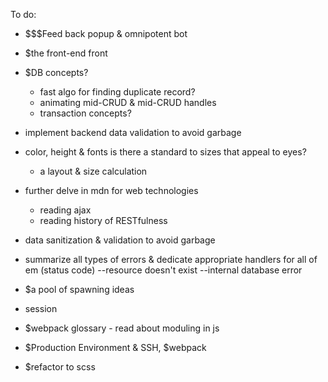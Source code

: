 To do: 
- $$$Feed back popup & omnipotent bot
- $the front-end front
- $DB concepts? 
    - fast algo for finding duplicate record? 
    - animating mid-CRUD & mid-CRUD handles 
    - transaction concepts? 
- implement backend data validation to avoid garbage

- color, height & fonts is there a standard to sizes that appeal to eyes? 
    - a layout & size calculation
- further delve in mdn for web technologies
    - reading ajax
    - reading history of RESTfulness
- data sanitization & validation to avoid garbage


- summarize all types of errors & dedicate appropriate handlers for all of em (status code)
    --resource doesn't exist
    --internal database error 
- $a pool of spawning ideas

- session
- $webpack glossary - read about moduling in js
- $Production Environment & SSH, $webpack 
- $refactor to scss
